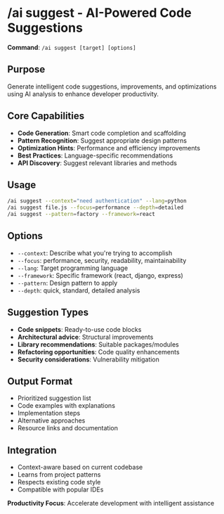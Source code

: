 # /ai suggest - AI-Powered Code Suggestions

**Command**: `/ai suggest [target] [options]`

## Purpose
Generate intelligent code suggestions, improvements, and optimizations using AI analysis to enhance developer productivity.

## Core Capabilities
- **Code Generation**: Smart code completion and scaffolding
- **Pattern Recognition**: Suggest appropriate design patterns
- **Optimization Hints**: Performance and efficiency improvements
- **Best Practices**: Language-specific recommendations
- **API Discovery**: Suggest relevant libraries and methods

## Usage
```bash
/ai suggest --context="need authentication" --lang=python
/ai suggest file.js --focus=performance --depth=detailed
/ai suggest --pattern=factory --framework=react
```

## Options
- `--context`: Describe what you're trying to accomplish
- `--focus`: performance, security, readability, maintainability
- `--lang`: Target programming language
- `--framework`: Specific framework (react, django, express)
- `--pattern`: Design pattern to apply
- `--depth`: quick, standard, detailed analysis

## Suggestion Types
- **Code snippets**: Ready-to-use code blocks
- **Architectural advice**: Structural improvements
- **Library recommendations**: Suitable packages/modules
- **Refactoring opportunities**: Code quality enhancements
- **Security considerations**: Vulnerability mitigation

## Output Format
- Prioritized suggestion list
- Code examples with explanations
- Implementation steps
- Alternative approaches
- Resource links and documentation

## Integration
- Context-aware based on current codebase
- Learns from project patterns
- Respects existing code style
- Compatible with popular IDEs

**Productivity Focus**: Accelerate development with intelligent assistance
